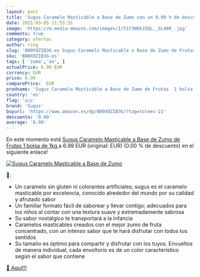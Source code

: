 ```yaml
---
layout: post
title: 'Sugus Caramelo Masticable a Base de Zumo con un 0.00 % de descuento'
date: 2021-03-05 11:53:31
image: 'https://m.media-amazon.com/images/I/51Y3WQk33QL._SL400_.jpg'
comments: true
category: ofertas
author: ring
slug: 'B00X9ZIB3G-es Sugus Caramelo Masticable a Base de Zumo de Frutas 1 bolsa...'
sku: 'B00X9ZIB3G-es'
tags: [ 'zumo','de', ]
actualPrice: 6.99 EUR
currency: EUR
price: 6.99
comparePrice:  EUR
prodname: 'Sugus Caramelo Masticable a Base de Zumo de Frutas  1 bolsa de 1kg '
country: 'es'
flag: '🇪🇸'
brand: 'Sugus'
buyurl: 'https://www.amazon.es/dp/B00X9ZIB3G/?tag=tolees-21'
descuento: '0.00'
average: '6.99'
---
```


En este momento está [Sugus Caramelo Masticable a Base de Zumo de Frutas  1 bolsa de 1kg ](https://www.amazon.es/dp/B00X9ZIB3G/?tag=tolees-21) a 6.99 EUR (original:  EUR) (0.00 %  de descuento) en el siguiente enlace!

[![Sugus Caramelo Masticable a Base de Zumo](https://m.media-amazon.com/images/I/51Y3WQk33QL._SL400_.jpg)](https://www.amazon.es/dp/B00X9ZIB3G/?tag=tolees-21)

🔎:

- Un caramelo sin gluten ni colorantes artificiales; sugus es el caramelo masticable por excelencia, conocido alrededor del mundo por su calidad y afrutado sabor
- Un familiar formato fácil de saborear y llevar contigo; adecuados para los niños al contar con una textura suave y extremadamente sabrosa
- Su sabor nostálgico te transportará a la infancia
- Caramelos masticables creados con el mejor zumo de fruta concentrado, con un intenso sabor que te hará disfrutar con todos tus sentidos
- Su tamaño es óptimo para compartir y disfrutar con los tuyos. Envueltos de manera individual, cada envoltorio es de un color característico según el sabor que contiene

[🛒 Aquí!!!](https://www.amazon.es/dp/B00X9ZIB3G/?tag=tolees-21)
